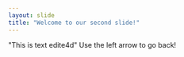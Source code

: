 ```yaml
---
layout: slide
title: "Welcome to our second slide!"
---
```

"This is text edite4d"
Use the left arrow to go back!
